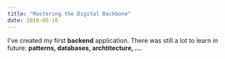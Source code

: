 ```yaml
---
title: "Mastering the Digital Backbone"
date: 2018-05-16
---
```


I've created my first **backend** application. There was still a lot to learn in future: **patterns, databases, archtitecture, ...**.